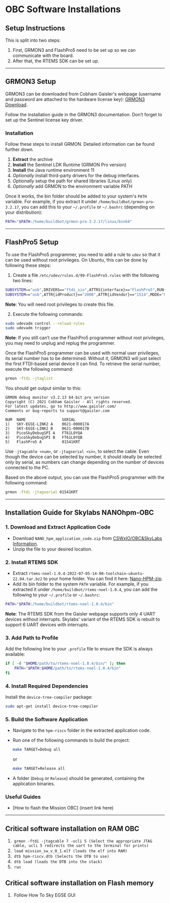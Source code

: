 # OBC Software Installations
## Setup Instructions

This is split into two steps:  
1. First, GRMON3 and FlashPro5 need to be set up so we can communicate with the board.  
2. After that, the RTEMS SDK can be set up.

---

## GRMON3 Setup

GRMON3 can be downloaded from Cobham Gaisler's webpage (username and password are attached to the hardware license key): [GRMON3 Download](https://www.gaisler.com/index.php/downloads/debug-tools).

Follow the installation guide in the GRMON3 documentation. Don’t forget to set up the Sentinel license key driver.

### Installation 
Follow these steps to install GRMON. Detailed information can be found further down. 
1. **Extract** the archive 
2. **Install** the Sentinel LDK Runtime (GRMON Pro version) 
3. **Install** the Java runtime environment 11 
4. *Optionally* install third-party drivers for the debug interfaces. 
5. *Optionally* setup the path for shared libraries (Linux only) 
6. *Optionally* add GRMON to the environment variable PATH

Once it works, the bin folder should be added to your system's `PATH` variable. For example, if you extract it under `/home/buildbot/grmon-pro-3.2.17`, you can add this to your `~/.profile` or `~/.bashrc` (depending on your distribution):

```bash
PATH="$PATH:/home/buildbot/grmon-pro-3.2.17/linux/bin64"
```

---

## FlashPro5 Setup

To use the FlashPro5 programmer, you need to add a rule to `udev` so that it can be used without root privileges. On Ubuntu, this can be done by following these steps:

1. Create a file `/etc/udev/rules.d/99-FlashPro5.rules` with the following two lines:

```bash
SUBSYSTEM=="usb",DRIVERS=="ftdi_sio",ATTRS{interface}=="FlashPro5",RUN+="/bin/sh -c 'echo -n %k >/sys/bus/usb/drivers/ftdi_sio/unbind'"
SUBSYSTEM=="usb",ATTR{idProduct}=="2008",ATTR{idVendor}=="1514",MODE="0660",GROUP="20",SYMLINK+="FlashPro5"
```

**Note**: You will need root privileges to create this file.

2. Execute the following commands:

```bash
sudo udevadm control --reload-rules
sudo udevadm trigger
```

**Note**: If you still can’t use the FlashPro5 programmer without root privileges, you may need to unplug and replug the programmer.

Once the FlashPro5 programmer can be used with normal user privileges, its serial number has to be determined. Without it, GRMON3 will just select the first FTDI-based serial device it can find. To retrieve the serial number, execute the following command:

```bash
grmon -ftdi -jtaglist
```

You should get output similar to this:

```
GRMON debug monitor v3.2.13 64-bit pro version  
Copyright (C) 2021 Cobham Gaisler - All rights reserved.  
For latest updates, go to http://www.gaisler.com/  
Comments or bug-reports to support@gaisler.com  

NUM  NAME                SERIAL  
1)   SKY-EGSE-LINK2 A    0621-000017A  
2)   SKY-EGSE-LINK2 B    0621-000017B  
3)   PicoSkyDebugSPI A   FT61L0YQA  
4)   PicoSkyDebugSPI B   FT61L0YQB  
5)   FlashPro5 A         01541KRT  
```

Use `-jtagcable <num>`, or `-jtagserial <sn>`, to select the cable. Even though the device can be selected by number, it should ideally be selected only by serial, as numbers can change depending on the number of devices connected to the PC.

Based on the above output, you can use the FlashPro5 programmer with the following command:

```bash
grmon -ftdi -jtagserial 01541KRT
```

---

## Installation Guide for Skylabs NANOhpm-OBC

### 1. Download and Extract Application Code

- Download `NANO_hpm_application_code.zip` from [CSWxIO/OBC&SkyLabs Information](https://drive.google.com/drive/folders/1oFkO6h9tL5cpfq3l_QFWWIBa1U-LH-5j).
- Unzip the file to your desired location.

### 2. Install RTEMS SDK

- Extract `rtems-noel-1.0.4-2022-07-05-14-00-toolchain-ubuntu-22.04.tar.bz2` to your home folder. You can find it here: [Nano-HPM-zip](https://drive.google.com/file/d/1Ny_-3nRZRY5-i6MD_pVNblY0_wXvLkzy/view?usp=drive_link).
- Add its bin folder to the system `PATH` variable. For example, if you extracted it under `/home/buildbot/rtems-noel-1.0.4`, you can add the following to your `~/.profile` or `~/.bashrc`:

```bash
PATH="$PATH:/home/buildbot/rtems-noel-1.0.4/bin"
```

**Note**: The RTEMS SDK from the Gaisler webpage supports only 4 UART devices without interrupts. Skylabs' variant of the RTEMS SDK is rebuilt to support 6 UART devices with interrupts.

### 3. Add Path to Profile

Add the following line to your `.profile` file to ensure the SDK is always available:

```bash
if [ -d "$HOME/path/to/rtems-noel-1.0.4/bin/" ]; then
    PATH="$PATH:$HOME/path/to/rtems-noel-1.0.4/bin"
fi
```

### 4. Install Required Dependencies

Install the `device-tree-compiler` package:

```bash
sudo apt-get install device-tree-compiler
```

### 5. Build the Software Application

- Navigate to the `hpm-riscv` folder in the extracted application code.
- Run one of the following commands to build the project:

  ```bash
  make TARGET=Debug all
  ```

  or

  ```bash
  make TARGET=Release all
  ```

- A folder (`Debug` or `Release`) should be generated, containing the application binaries.

### Useful Guides

- [How to flash the Mission OBC] (insert link here)

- - -
## Critical software installation on RAM OBC

1.  `grmon -ftdi -jtagcable 7 -ucli 5 (Select the appropriate JTAG cable, ucli 5 redirects the uart to the terminal for prints)`
2.  `load mission_sw_v_0_1.elf (loads the elf into RAM)`
3.  `dtb hpm-riscv.dtb (Selects the DTB to use)`
4.  `dtb load (loads the DTB into the stack)`
5.  `run`
## Critical software installation on Flash memory

1.  Follow How To Sky EGSE GUI